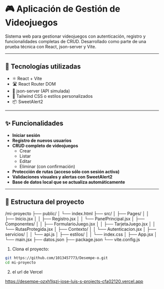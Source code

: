 # 🎮 Aplicación de Gestión de Videojuegos

Sistema web para gestionar videojuegos con autenticación, registro y funcionalidades completas de CRUD. Desarrollado como parte de una prueba técnica con React, json-server y Vite.

---

## 🚀 Tecnologías utilizadas

- ⚛️ React + Vite
- 🛣 React Router DOM
- 💾 json-server (API simulada)
- 🎨 Tailwind CSS o estilos personalizados
- 📦 SweetAlert2

---

## ✨ Funcionalidades

- **Iniciar sesión**
- **Registro de nuevos usuarios**
- **CRUD completo de videojuegos**
  - Crear
  - Listar
  - Editar
  - Eliminar (con confirmación)
- **Protección de rutas (acceso sólo con sesión activa)**
- **Validaciones visuales y alertas con SweetAlert2**
- **Base de datos local que se actualiza automáticamente**

---

## 📁 Estructura del proyecto

/mi-proyecto
├── public/
│ └── index.html
├── src/
│ ├── Pages/
│ │ ├── Inicio.jsx
│ │ ├── Registro.jsx
│ │ └── PanelPrincipal.jsx
│ ├── Componentes/
│ │ ├── FormularioJuego.jsx
│ │ ├── TarjetaJuego.jsx
│ │ └── RutasProtegida.jsx
│ ├── Contexto/
│ │ └── Autenticacion.jsx
│ ├── servicios/
│ │ └── api.js
│ ├── estilos/
│ │ └── index.css
│ ├── App.jsx
│ └── main.jsx
├── datos.json
├── package.json
└── vite.config.js

1. Clona el proyecto:

```bash
git https://github.com/1013457773/Desempe-o.git
cd mi-proyecto
```

2. el url de Vercel

https://desempe-ozxh1lqzi-jose-luis-s-projects-cfa02120.vercel.app
